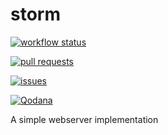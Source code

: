 # storm
[![workflow status](https://github.com/fungover/storm/actions/workflows/maven.yml/badge.svg)](https://github.com/fungover/storm/actions/workflows/maven.yml)

[![pull requests](https://img.shields.io/github/issues-pr/fungover/storm)](https://github.com/fungover/storm/pulls)

[![issues](https://img.shields.io/github/issues/fungover/storm)](https://github.com/fungover/storm/issues)

[![Qodana](https://github.com/fungover/storm/actions/workflows/code_quality.yml/badge.svg)](https://github.com/fungover/storm/actions/workflows/code_quality.yml)


A simple webserver implementation
